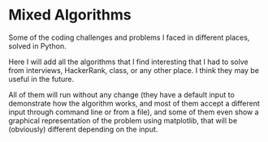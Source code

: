 # Mixed Algorithms
Some of the coding challenges and problems I faced in different places, solved in Python.

Here I will add all the algorithms that I find interesting that I had to solve from interviews, HackerRank, class, or any other place.
I think they may be useful in the future.

All of them will run without any change (they have a default input to demonstrate how the algorithm works, and most of them accept a different input through command line or from a file), and some of them even show a graphical representation of the problem using matplotlib, that will be (obviously) different depending on the input.
